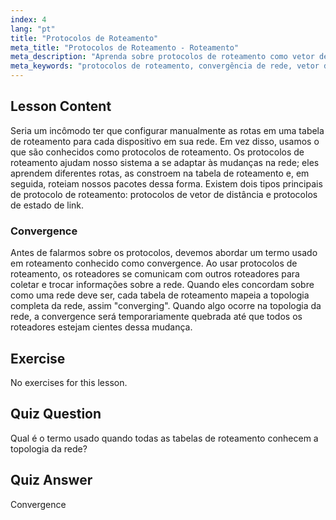```yaml
---
index: 4
lang: "pt"
title: "Protocolos de Roteamento"
meta_title: "Protocolos de Roteamento - Roteamento"
meta_description: "Aprenda sobre protocolos de roteamento como vetor de distância e estado de link. Entenda a convergência de rede e como os roteadores se adaptam às mudanças. Comece sua jornada em redes Linux!"
meta_keywords: "protocolos de roteamento, convergência de rede, vetor de distância, estado de link, redes Linux, guia para iniciantes, tutorial de rede"
---
```


## Lesson Content

Seria um incômodo ter que configurar manualmente as rotas em uma tabela de roteamento para cada dispositivo em sua rede. Em vez disso, usamos o que são conhecidos como protocolos de roteamento. Os protocolos de roteamento ajudam nosso sistema a se adaptar às mudanças na rede; eles aprendem diferentes rotas, as constroem na tabela de roteamento e, em seguida, roteiam nossos pacotes dessa forma. Existem dois tipos principais de protocolo de roteamento: protocolos de vetor de distância e protocolos de estado de link.

### Convergence

Antes de falarmos sobre os protocolos, devemos abordar um termo usado em roteamento conhecido como convergence. Ao usar protocolos de roteamento, os roteadores se comunicam com outros roteadores para coletar e trocar informações sobre a rede. Quando eles concordam sobre como uma rede deve ser, cada tabela de roteamento mapeia a topologia completa da rede, assim "converging". Quando algo ocorre na topologia da rede, a convergence será temporariamente quebrada até que todos os roteadores estejam cientes dessa mudança.

## Exercise

No exercises for this lesson.

## Quiz Question

Qual é o termo usado quando todas as tabelas de roteamento conhecem a topologia da rede?

## Quiz Answer

Convergence

